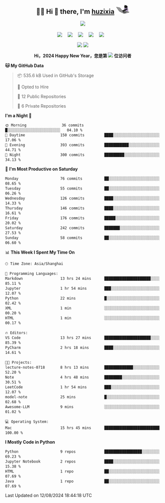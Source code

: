 <div align="center">

## :woman_technologist: Hi 👋 there, I'm [huzixia](https://huzixia.github.io/) <img height="30" src="images/work.gif" />

  <!-- dynamic typing effect 动态打字效果 -->
  <div>
    <a href="https://huzixia.github.io/">
      <img src="https://readme-typing-svg.demolab.com?font=Fira+Code&pause=1000&width=435&lines=console.log(%22Hello%2C%20World%22);胡同学祝您心想事成!&center=true&size=27" />
    </a>
  </div>

  <div>&nbsp;</div>

  <!-- profile logo 个人资料徽标 -->
  <div>
    <a href="https://huzixia.github.io/"><img src="https://img.shields.io/badge/Website-博客-orange" /></a>&emsp;
    <a href="https://www.zhihu.com/people/hu-zi-xia-91"><img src="https://img.shields.io/badge/ZhiHu-知乎-blue" /></a>&emsp;
    <a href="https://twitter.com/zixia80631/"><img src="https://img.shields.io/badge/Twitter-推特-black" /></a>&emsp;
    <a href="https://github.com/HuZixia/Text2Video/assets/38995480/244e64be-3dc4-46bb-8aff-523d8a235a1e"><img src="https://img.shields.io/badge/WeChat-微信-07c160" /></a>&emsp;
    <a href="https://www.cnblogs.com/huzixia"><img src="https://img.shields.io/badge/CnBlog-博客园-yellow" /></a>&emsp;

  </div>

[//]: # (### Github Stats)

 <p>
   <img src="https://github-readme-stats.vercel.app/api?username=HuZixia&rank_icon=github&theme=react&border_color=61dafb&hide_border=true" />
   <img src="https://github-readme-stats.vercel.app/api/top-langs/?username=HuZixia&hide=c%23,powershell,Mathematica,Ruby,Objective-C,Objective-C%2b%2b,Cuda&title_color=61dafb&text_color=ffffff&icon_color=61dafb&bg_color=20232a&langs_count=8&layout=compact&border_color=61dafb&hide_border=true&size_weight=0.5&count_weight=0.5" />
 </p>

</div>

<div align="center"><b>Hi，2024 Happy New Year，您是第 <img src="https://profile-counter.glitch.me/HuZixia/count.svg"></img> 位访问者</b></div>


[//]: # (*   Github Stats)
[//]: # (![Top Langs]&#40;https://github-readme-stats.vercel.app/api/top-langs/?username=HuZixia\&layout=compact&#41;)
[//]: # (![HuZixia's GitHub stats]&#40;https://github-readme-stats.vercel.app/api?username=HuZixia\&rank_icon=github&theme=tokyonight&#41;)


<!--START_SECTION:waka-->
**🐱 My GitHub Data** 

> 📦 535.6 kB Used in GitHub's Storage 
 > 
> 💼 Opted to Hire
 > 
> 📜 12 Public Repositories 
 > 
> 🔑 6 Private Repositories 
 > 
**I'm a Night 🦉** 

```text
🌞 Morning                36 commits          █░░░░░░░░░░░░░░░░░░░░░░░░   04.10 % 
🌆 Daytime                150 commits         ████░░░░░░░░░░░░░░░░░░░░░   17.06 % 
🌃 Evening                393 commits         ███████████░░░░░░░░░░░░░░   44.71 % 
🌙 Night                  300 commits         █████████░░░░░░░░░░░░░░░░   34.13 % 
```
📅 **I'm Most Productive on Saturday** 

```text
Monday                   76 commits          ██░░░░░░░░░░░░░░░░░░░░░░░   08.65 % 
Tuesday                  55 commits          ██░░░░░░░░░░░░░░░░░░░░░░░   06.26 % 
Wednesday                126 commits         ████░░░░░░░░░░░░░░░░░░░░░   14.33 % 
Thursday                 146 commits         ████░░░░░░░░░░░░░░░░░░░░░   16.61 % 
Friday                   176 commits         █████░░░░░░░░░░░░░░░░░░░░   20.02 % 
Saturday                 242 commits         ███████░░░░░░░░░░░░░░░░░░   27.53 % 
Sunday                   58 commits          ██░░░░░░░░░░░░░░░░░░░░░░░   06.60 % 
```


📊 **This Week I Spent My Time On** 

```text
🕑︎ Time Zone: Asia/Shanghai

💬 Programming Languages: 
Markdown                 13 hrs 24 mins      █████████████████████░░░░   85.11 % 
Jupyter                  1 hr 54 mins        ███░░░░░░░░░░░░░░░░░░░░░░   12.07 % 
Python                   22 mins             █░░░░░░░░░░░░░░░░░░░░░░░░   02.42 % 
XML                      1 min               ░░░░░░░░░░░░░░░░░░░░░░░░░   00.20 % 
HTML                     1 min               ░░░░░░░░░░░░░░░░░░░░░░░░░   00.17 % 

🔥 Editors: 
VS Code                  13 hrs 27 mins      █████████████████████░░░░   85.39 % 
PyCharm                  2 hrs 18 mins       ████░░░░░░░░░░░░░░░░░░░░░   14.61 % 

🐱‍💻 Projects: 
lecture-notes-0718       8 hrs 13 mins       █████████████░░░░░░░░░░░░   52.20 % 
Note                     4 hrs 48 mins       ████████░░░░░░░░░░░░░░░░░   30.51 % 
LeetCode                 1 hr 54 mins        ███░░░░░░░░░░░░░░░░░░░░░░   12.07 % 
model-note               25 mins             █░░░░░░░░░░░░░░░░░░░░░░░░   02.68 % 
Awesome-LLM              9 mins              ░░░░░░░░░░░░░░░░░░░░░░░░░   01.02 % 

💻 Operating System: 
Mac                      15 hrs 45 mins      █████████████████████████   100.00 % 
```

**I Mostly Code in Python** 

```text
Python                   9 repos             █████████████████░░░░░░░░   69.23 % 
Jupyter Notebook         2 repos             ████░░░░░░░░░░░░░░░░░░░░░   15.38 % 
HTML                     1 repo              ██░░░░░░░░░░░░░░░░░░░░░░░   07.69 % 
Java                     1 repo              ██░░░░░░░░░░░░░░░░░░░░░░░   07.69 % 
```




 Last Updated on 12/08/2024 18:44:18 UTC
<!--END_SECTION:waka-->


<!--
**HuZixia/HuZixia** is a ✨ _special_ ✨ repository because its `README.md` (this file) appears on your GitHub profile.

Here are some ideas to get you started:

- 🔭 I’m currently working on ...
- 🌱 I’m currently learning ...
- 👯 I’m looking to collaborate on ...
- 🤔 I’m looking for help with ...
- 💬 Ask me about ...
- 📫 How to reach me: ...
- 😄 Pronouns: ...
- ⚡ Fun fact: ...
-->
